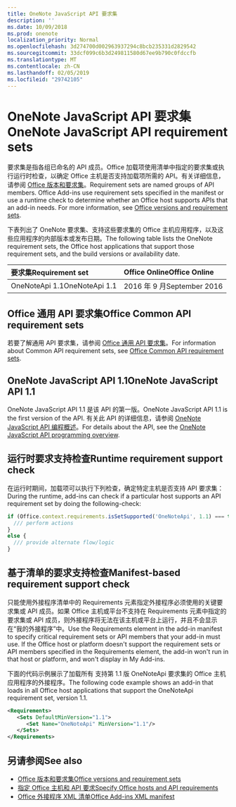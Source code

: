 ```yaml
---
title: OneNote JavaScript API 要求集
description: ''
ms.date: 10/09/2018
ms.prod: onenote
localization_priority: Normal
ms.openlocfilehash: 3d274700d002963937294c8bcb235331d2829542
ms.sourcegitcommit: 33dcf099c6b3d249811580d67ee9b790c0fdccfb
ms.translationtype: MT
ms.contentlocale: zh-CN
ms.lasthandoff: 02/05/2019
ms.locfileid: "29742105"
---
```

# <a name="onenote-javascript-api-requirement-sets"></a><span data-ttu-id="d7fda-102">OneNote JavaScript API 要求集</span><span class="sxs-lookup"><span data-stu-id="d7fda-102">OneNote JavaScript API requirement sets</span></span>

<span data-ttu-id="d7fda-p101">要求集是指各组已命名的 API 成员。Office 加载项使用清单中指定的要求集或执行运行时检查，以确定 Office 主机是否支持加载项所需的 API。有关详细信息，请参阅 [Office 版本和要求集](https://docs.microsoft.com/office/dev/add-ins/develop/office-versions-and-requirement-sets)。</span><span class="sxs-lookup"><span data-stu-id="d7fda-p101">Requirement sets are named groups of API members. Office Add-ins use requirement sets specified in the manifest or use a runtime check to determine whether an Office host supports APIs that an add-in needs. For more information, see [Office versions and requirement sets](https://docs.microsoft.com/office/dev/add-ins/develop/office-versions-and-requirement-sets).</span></span>

<span data-ttu-id="d7fda-106">下表列出了 OneNote 要求集、支持这些要求集的 Office 主机应用程序，以及这些应用程序的内部版本或发布日期。</span><span class="sxs-lookup"><span data-stu-id="d7fda-106">The following table lists the OneNote requirement sets, the Office host applications that support those requirement sets, and the build versions or availability date.</span></span>

|  <span data-ttu-id="d7fda-107">要求集</span><span class="sxs-lookup"><span data-stu-id="d7fda-107">Requirement set</span></span>  |  <span data-ttu-id="d7fda-108">Office Online</span><span class="sxs-lookup"><span data-stu-id="d7fda-108">Office Online</span></span> | 
|:-----|:-----|
| <span data-ttu-id="d7fda-109">OneNoteApi 1.1</span><span class="sxs-lookup"><span data-stu-id="d7fda-109">OneNoteApi 1.1</span></span>  | <span data-ttu-id="d7fda-110">2016 年 9 月</span><span class="sxs-lookup"><span data-stu-id="d7fda-110">September 2016</span></span> |  

## <a name="office-common-api-requirement-sets"></a><span data-ttu-id="d7fda-111">Office 通用 API 要求集</span><span class="sxs-lookup"><span data-stu-id="d7fda-111">Office Common API requirement sets</span></span>

<span data-ttu-id="d7fda-112">若要了解通用 API 要求集，请参阅 [Office 通用 API 要求集](office-add-in-requirement-sets.md)。</span><span class="sxs-lookup"><span data-stu-id="d7fda-112">For information about Common API requirement sets, see [Office Common API requirement sets](office-add-in-requirement-sets.md).</span></span>

## <a name="onenote-javascript-api-11"></a><span data-ttu-id="d7fda-113">OneNote JavaScript API 1.1</span><span class="sxs-lookup"><span data-stu-id="d7fda-113">OneNote JavaScript API 1.1</span></span> 

<span data-ttu-id="d7fda-114">OneNote JavaScript API 1.1 是该 API 的第一版。</span><span class="sxs-lookup"><span data-stu-id="d7fda-114">OneNote JavaScript API 1.1 is the first version of the API.</span></span> <span data-ttu-id="d7fda-115">有关此 API 的详细信息，请参阅 [OneNote JavaScript API 编程概述](https://docs.microsoft.com/office/dev/add-ins/onenote/onenote-add-ins-programming-overview)。</span><span class="sxs-lookup"><span data-stu-id="d7fda-115">For details about the API, see the [OneNote JavaScript API programming overview](https://docs.microsoft.com/office/dev/add-ins/onenote/onenote-add-ins-programming-overview).</span></span>

## <a name="runtime-requirement-support-check"></a><span data-ttu-id="d7fda-116">运行时要求支持检查</span><span class="sxs-lookup"><span data-stu-id="d7fda-116">Runtime requirement support check</span></span>

<span data-ttu-id="d7fda-117">在运行时期间，加载项可以执行下列检查，确定特定主机是否支持 API 要求集：</span><span class="sxs-lookup"><span data-stu-id="d7fda-117">During the runtime, add-ins can check if a particular host supports an API requirement set by doing the following-check:</span></span> 

```js
if (Office.context.requirements.isSetSupported('OneNoteApi', 1.1) === true) {
  /// perform actions
}
else {
  /// provide alternate flow/logic
}
```

## <a name="manifest-based-requirement-support-check"></a><span data-ttu-id="d7fda-118">基于清单的要求支持检查</span><span class="sxs-lookup"><span data-stu-id="d7fda-118">Manifest-based requirement support check</span></span>

<span data-ttu-id="d7fda-p103">只能使用外接程序清单中的 Requirements 元素指定外接程序必须使用的关键要求集或 API 成员。如果 Office 主机或平台不支持在 Requirements 元素中指定的要求集或 API 成员，则外接程序将无法在该主机或平台上运行，并且不会显示在“我的外接程序”中。</span><span class="sxs-lookup"><span data-stu-id="d7fda-p103">Use the Requirements element in the add-in manifest to specify critical requirement sets or API members that your add-in must use. If the Office host or platform doesn't support the requirement sets or API members specified in the Requirements element, the add-in won't run in that host or platform, and won't display in My Add-ins.</span></span>

<span data-ttu-id="d7fda-121">下面的代码示例展示了加载所有 支持第 1.1 版 OneNoteApi 要求集的 Office 主机应用程序的外接程序。</span><span class="sxs-lookup"><span data-stu-id="d7fda-121">The following code example shows an add-in that loads in all Office host applications that support the OneNoteApi requirement set, version 1.1.</span></span>

```xml
<Requirements>
   <Sets DefaultMinVersion="1.1">
      <Set Name="OneNoteApi" MinVersion="1.1"/>
   </Sets>
</Requirements>
```

## <a name="see-also"></a><span data-ttu-id="d7fda-122">另请参阅</span><span class="sxs-lookup"><span data-stu-id="d7fda-122">See also</span></span>

- [<span data-ttu-id="d7fda-123">Office 版本和要求集</span><span class="sxs-lookup"><span data-stu-id="d7fda-123">Office versions and requirement sets</span></span>](https://docs.microsoft.com/office/dev/add-ins/develop/office-versions-and-requirement-sets)
- [<span data-ttu-id="d7fda-124">指定 Office 主机和 API 要求</span><span class="sxs-lookup"><span data-stu-id="d7fda-124">Specify Office hosts and API requirements</span></span>](https://docs.microsoft.com/office/dev/add-ins/develop/specify-office-hosts-and-api-requirements)
- [<span data-ttu-id="d7fda-125">Office 外接程序 XML 清单</span><span class="sxs-lookup"><span data-stu-id="d7fda-125">Office Add-ins XML manifest</span></span>](https://docs.microsoft.com/office/dev/add-ins/develop/add-in-manifests)
